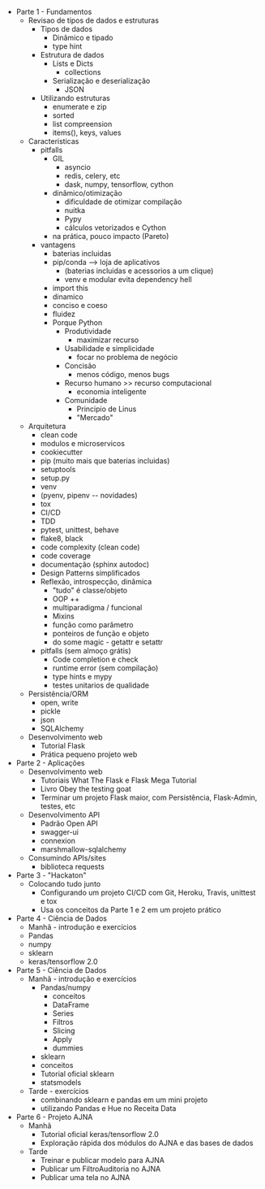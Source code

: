 - Parte 1 - Fundamentos
    - Revisao de tipos de dados e estruturas
      - Tipos de dados
         - Dinâmico e tipado
         - type hint
      - Estrutura de dados
         - Lists e Dicts
            - collections
         - Serialização e deserialização
            - JSON
      - Utilizando estruturas
        - enumerate e zip
        - sorted
        - list compreension
        - items(), keys, values
    - Caracteristicas
      - pitfalls
        - GIL
          - asyncio
          - redis, celery, etc
          - dask, numpy, tensorflow, cython
        - dinâmico/otimização
          - dificuldade de otimizar compilação
          - nuitka
          - Pypy
          - cálculos vetorizados e Cython
        - na prática, pouco impacto (Pareto)
      - vantagens
        - baterias incluidas
        - pip/conda --> loja de aplicativos
          - (baterias incluidas e acessorios a um clique)
          - venv e modular evita dependency hell
        - import this
        - dinamico
        - conciso e coeso
        - fluidez
        - Porque Python
          - Produtividade
            - maximizar recurso
          - Usabilidade e simplicidade
            - focar no problema de negócio
          - Concisão
            - menos código, menos bugs
          - Recurso humano >> recurso computacional
            - economia inteligente
          - Comunidade
            - Principio de Linus
            - "Mercado"
    - Arquitetura
      - clean code
      - modulos e microservicos
      - cookiecutter
      - pip (muito mais que baterias incluidas)
      - setuptools
      - setup.py
      - venv
      - (pyenv, pipenv -- novidades)
      - tox
      - CI/CD
      - TDD
      - pytest, unittest, behave
      - flake8, black
      - code complexity (clean code)
      - code coverage
      - documentação (sphinx autodoc)
      - Design Patterns simplificados
      - Reflexão, introspecção, dinâmica
        - "tudo" é classe/objeto
        - OOP ++
        - multiparadigma / funcional
        - Mixins
        - função como parâmetro
        - ponteiros de função e objeto
        - do some magic - getattr e setattr
      - pitfalls (sem almoço grátis)
        - Code completion e check
        - runtime error (sem compilação)
        - type hints e mypy
        - testes unitarios de qualidade 
    - Persistência/ORM
      - open, write
      - pickle
      - json
      - SQLAlchemy
    - Desenvolvimento web
      - Tutorial Flask
      - Prática pequeno projeto web
- Parte 2 - Aplicações
    - Desenvolvimento web
      - Tutoriais What The Flask e Flask Mega Tutorial
      - Livro Obey the testing goat
      - Terminar um projeto Flask maior, com Persistência, Flask-Admin, testes, etc
    - Desenvolvimento API
      - Padrão Open API
      - swagger-ui
      - connexion
      - marshmallow-sqlalchemy
    - Consumindo APIs/sites
      - biblioteca requests
- Parte 3 - "Hackaton"
    - Colocando tudo junto
      - Configurando um projeto CI/CD com Git, Heroku, Travis, unittest e tox
      - Usa os conceitos da Parte 1 e 2 em um projeto prático
- Parte 4 - Ciência de Dados
    - Manhã - introdução e exercícios
    - Pandas
    - numpy
    - sklearn
    - keras/tensorflow 2.0
- Parte 5 - Ciência de Dados
    - Manhã - introdução e exercícios
        - Pandas/numpy
          - conceitos
          - DataFrame
          - Series
          - Filtros
          - Slicing
          - Apply
          - dummies
        - sklearn
         - conceitos
         - Tutorial oficial sklearn
        - statsmodels
    - Tarde - exercícios
       - combinando sklearn e pandas em um mini projeto
       - utilizando Pandas e Hue no Receita Data
- Parte 6 - Projeto AJNA
    - Manhã
        - Tutorial oficial keras/tensorflow 2.0
        - Exploração rápida dos módulos do AJNA e das bases de dados
    - Tarde
        - Treinar e publicar modelo para AJNA
        - Publicar um FiltroAuditoria no AJNA
        - Publicar uma tela no AJNA

